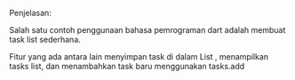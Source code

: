 Penjelasan:

Salah satu contoh penggunaan bahasa pemrograman dart adalah membuat task list sederhana.

Fitur yang ada antara lain menyimpan task di dalam List <String> , menampilkan tasks list, dan menambahkan task baru menggunakan tasks.add
